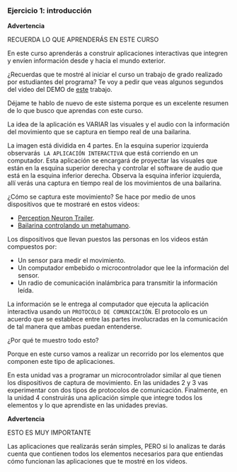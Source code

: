 ### **Ejercicio 1: introducción**

**Advertencia**

RECUERDA LO QUE APRENDERÁS EN ESTE CURSO

En este curso aprenderás a construir aplicaciones interactivas que integren y envíen información desde y hacia el mundo exterior.

¿Recuerdas que te mostré al iniciar el curso un trabajo de grado realizado por estudiantes del programa? Te voy a pedir que veas algunos segundos del video del DEMO de [este](https://tdaxis.github.io/demo.html) trabajo.

Déjame te hablo de nuevo de este sistema porque es un excelente resumen de lo que busco que aprendas con este curso.

La idea de la aplicación es VARIAR las visuales y el audio con la información del movimiento que se captura en tiempo real de una bailarina.

La imagen está dividida en 4 partes. En la esquina superior izquierda observarás   `LA APLICACIÓN INTERACTIVA` que está corriendo en un computador. Esta aplicación se encargará de proyectar las visuales que están en la esquina superior derecha y controlar el software de audio que está en la esquina inferior derecha. Observa la esquina inferior izquierda, allí verás una captura en tiempo real de los movimientos de una bailarina.

¿Cómo se captura este movimiento? Se hace por medio de unos dispositivos que te mostraré en estos videos:

- [Perception Neuron Trailer](https://youtu.be/v72P7q0sIXI).
- [Bailarina controlando un metahumano](https://youtu.be/pynCWHD8RPg).

Los dispositivos que llevan puestos las personas en los videos están compuestos por:

- Un sensor para medir el movimiento.
- Un computador embebido o microcontrolador que lee la información del sensor.
- Un radio de comunicación inalámbrica para transmitir la información leída.

La información se le entrega al computador que ejecuta la aplicación interactiva usando un `PROTOCOLO DE COMUNICACIÓN`. El protocolo es un acuerdo que se establece entre las partes involucradas en la comunicación de tal manera que ambas puedan entenderse.

¿Por qué te muestro todo esto?

Porque en este curso vamos a realizar un recorrido por los elementos que componen este tipo de aplicaciones.

En esta unidad vas a programar un microcontrolador similar al que tienen los dispositivos de captura de movimiento. En las unidades 2 y 3 vas experimentar con dos tipos de protocolos de comunicación. Finalmente, en la unidad 4 construirás una aplicación simple que integre todos los elementos y lo que aprendiste en las unidades previas.

**Advertencia**

ESTO ES MUY IMPORTANTE

Las aplicaciones que realizarás serán simples, PERO si lo analizas te darás cuenta que contienen todos los elementos necesarios para que entiendas cómo funcionan las aplicaciones que te mostré en los videos.
